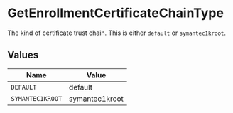 # GetEnrollmentCertificateChainType

The kind of certificate trust chain. This is either `default` or `symantec1kroot`.


## Values

| Name             | Value            |
| ---------------- | ---------------- |
| `DEFAULT`        | default          |
| `SYMANTEC1KROOT` | symantec1kroot   |